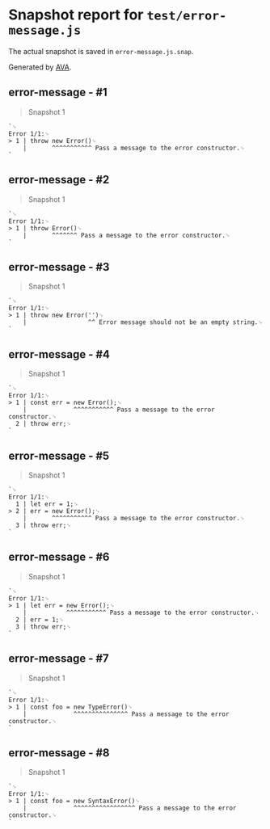 # Snapshot report for `test/error-message.js`

The actual snapshot is saved in `error-message.js.snap`.

Generated by [AVA](https://avajs.dev).

## error-message - #1

> Snapshot 1

    `␊
    Error 1/1:␊
    > 1 | throw new Error()␊
        |       ^^^^^^^^^^^ Pass a message to the error constructor.␊
    `

## error-message - #2

> Snapshot 1

    `␊
    Error 1/1:␊
    > 1 | throw Error()␊
        |       ^^^^^^^ Pass a message to the error constructor.␊
    `

## error-message - #3

> Snapshot 1

    `␊
    Error 1/1:␊
    > 1 | throw new Error('')␊
        |                 ^^ Error message should not be an empty string.␊
    `

## error-message - #4

> Snapshot 1

    `␊
    Error 1/1:␊
    > 1 | const err = new Error();␊
        |             ^^^^^^^^^^^ Pass a message to the error constructor.␊
      2 | throw err;␊
    `

## error-message - #5

> Snapshot 1

    `␊
    Error 1/1:␊
      1 | let err = 1;␊
    > 2 | err = new Error();␊
        |       ^^^^^^^^^^^ Pass a message to the error constructor.␊
      3 | throw err;␊
    `

## error-message - #6

> Snapshot 1

    `␊
    Error 1/1:␊
    > 1 | let err = new Error();␊
        |           ^^^^^^^^^^^ Pass a message to the error constructor.␊
      2 | err = 1;␊
      3 | throw err;␊
    `

## error-message - #7

> Snapshot 1

    `␊
    Error 1/1:␊
    > 1 | const foo = new TypeError()␊
        |             ^^^^^^^^^^^^^^^ Pass a message to the error constructor.␊
    `

## error-message - #8

> Snapshot 1

    `␊
    Error 1/1:␊
    > 1 | const foo = new SyntaxError()␊
        |             ^^^^^^^^^^^^^^^^^ Pass a message to the error constructor.␊
    `
